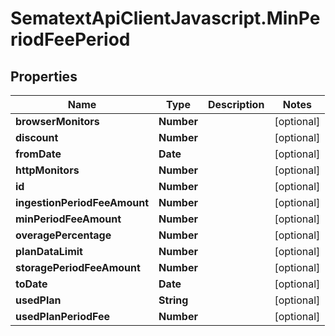 # SematextApiClientJavascript.MinPeriodFeePeriod

## Properties

| Name                         | Type       | Description | Notes      |
| ---------------------------- | ---------- | ----------- | ---------- |
| **browserMonitors**          | **Number** |             | [optional] |
| **discount**                 | **Number** |             | [optional] |
| **fromDate**                 | **Date**   |             | [optional] |
| **httpMonitors**             | **Number** |             | [optional] |
| **id**                       | **Number** |             | [optional] |
| **ingestionPeriodFeeAmount** | **Number** |             | [optional] |
| **minPeriodFeeAmount**       | **Number** |             | [optional] |
| **overagePercentage**        | **Number** |             | [optional] |
| **planDataLimit**            | **Number** |             | [optional] |
| **storagePeriodFeeAmount**   | **Number** |             | [optional] |
| **toDate**                   | **Date**   |             | [optional] |
| **usedPlan**                 | **String** |             | [optional] |
| **usedPlanPeriodFee**        | **Number** |             | [optional] |
